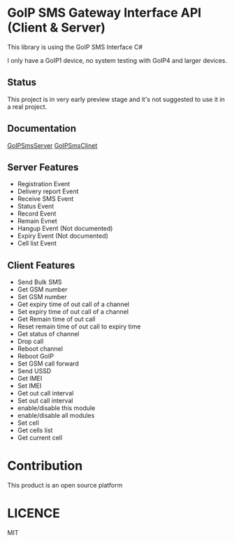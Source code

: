 # GoIP SMS Gateway Interface API (Client & Server)

This library is using the GoIP SMS Interface C#

I only have a GoIP1 device, no system testing with GoIP4 and larger devices.

## Status

This project is in very early preview stage and it's not suggested to use it in a real project.

## Documentation

  [GoIPSmsServer](GoIPSmsServer.md)
  [GoIPSmsClinet](GoIPSmsClient.md)

## Server Features

- Registration Event
- Delivery report Event
- Receive SMS Event
- Status Event
- Record Event
- Remain Evnet
- Hangup Event (Not documented)
- Expiry Event (Not documented)
- Cell list Event

## Client Features

- Send Bulk SMS
- Get GSM number
- Set GSM number
- Get expiry time of out call of a channel 
- Set expiry time of out call of a channel
- Get Remain time of out call 
- Reset remain time of out call to expiry time
- Get status of channel
- Drop call
- Reboot channel
- Reboot GoIP
- Set GSM call forward
- Send USSD
- Get IMEI
- Set IMEI
- Get out call interval
- Set out call interval
- enable/disable this module
- enable/disable all modules
- Set cell
- Get cells list
- Get current cell

# Contribution

This product is an open source platform

# LICENCE

MIT 

